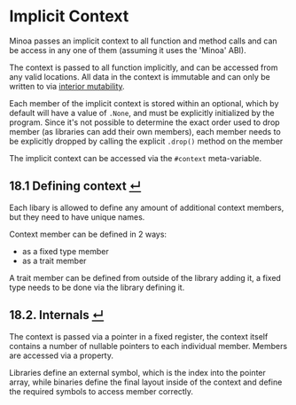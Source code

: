 # Implicit Context

Minoa passes an implicit context to all function and method calls and can be access in any one of them (assuming it uses the 'Minoa' ABI).

The context is passed to all function implicitly, and can be accessed from any valid locations.
All data in the context is immutable and can only be written to via [interior mutability].

Each member of the implicit context is stored within an optional, which by default will have a value of `.None`, and must be explicitly initialized by the program.
Since it's not possible to determine the exact order used to drop member (as libraries can add their own members), each member needs to be explicitly dropped by calling the explicit `.drop()` method on the member

The implicit context can be accessed via the `#context` meta-variable.

## 18.1 Defining context [↵](#implicit-context)

Each libary is allowed to define any amount of additional context members, but they need to have unique names.

Context member can be defined in 2 ways:
- as a fixed type member
- as a trait member

A trait member can be defined from outside of the library adding it, a fixed type needs to be done via the library defining it.

## 18.2. Internals [↵](#implicit-context)

The context is passed via a pointer in a fixed register, the context itself contains a number of nullable pointers to each individual member.
Members are accessed via a property.

Libraries define an external symbol, which is the index into the pointer array, while binaries define the final layout inside of the context and define the required symbols to access member correctly.



[interior mutability]: ./type-system/interior-mutability.md